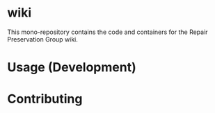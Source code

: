 # wiki

This mono-repository contains the code and containers for the Repair Preservation Group wiki.

# Usage (Development)

# Contributing

